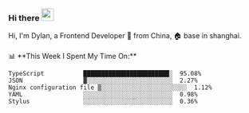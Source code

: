 ### Hi there <img src="https://media.giphy.com/media/hvRJCLFzcasrR4ia7z/giphy.gif" width="25px">

<!-- ![visitors](https://visitor-badge.glitch.me/badge?page_id=dislfyer.dislfyer) --!>

Hi, I'm Dylan, a Frontend Developer 🚀 from China, 🏠 base in shanghai.
<br/>
<br/>

📊 **This Week I Spent My Time On:**


<!--START_SECTION:waka-->

```text
TypeScript           ████████████████████████░  95.08%
JSON                 ▓░░░░░░░░░░░░░░░░░░░░░░░░  2.27%
Nginx configuration file ▒░░░░░░░░░░░░░░░░░░░░░░░░  1.12%
YAML                 ░░░░░░░░░░░░░░░░░░░░░░░░░  0.98%
Stylus               ░░░░░░░░░░░░░░░░░░░░░░░░░  0.36%
```

<!--END_SECTION:waka-->

<!--
**About Me:**
 -->
